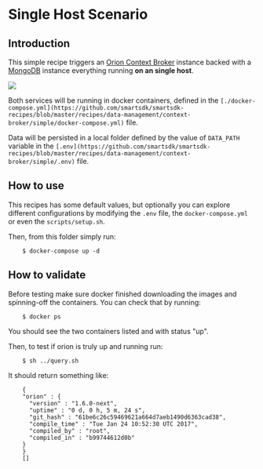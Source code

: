 # Single Host Scenario

## Introduction
This simple recipe triggers an [Orion Context Broker](https://github.com/telefonicaid/fiware-orion/blob/master/README.md)
instance backed with a [MongoDB](https://docs.mongodb.com) instance everything
running **on an single host**.

<img src='http://g.gravizo.com/g?
    digraph G {
      compound=true;
      rankdir=LR;
      ranksep=1.2;
      [fontname="times-bold",shape=plaintext];
      graph [style="filled", nodesep=0.3];
      graph [fillcolor=aliceblue];
      Client [shape=record];
      subgraph cluster_localhost {
          label="localhost"
          graph [fillcolor=aliceblue]
          subgraph cluster_mongo_container {
              label="mongo container"
              graph [fillcolor=white] {
                  node "mongod";
              }
              {
                  node [shape=tab];
                  "mongo_/data/db" [label="/data/db"];
              }
          }
          subgraph cluster_orion {
              label="orion container"
              {
                  node [shape=tab];
                  "orion_/scripts" [label="/scripts"];
              }
              graph [fillcolor=white] {
                  node "orion";
              }
          }
          subgraph cluster_hostvolumes {
              [fillcolor=white];
              label="local filesystem"
              node [shape=tab];
              "host_DATA_PATH" [label="\$DATA_PATH"];
              "host_./scripts" [label="./scripts"];
          }
      }
      "Client" -> "orion" [label="1026", lhead=cluster_orion];
      "orion" -> "mongod";
      "mongo_/data/db" -> "host_DATA_PATH";
      "orion_/scripts" -> "host_./scripts";
    }
'>

Both services will be running in docker containers, defined in the 
`[./docker-compose.yml](https://github.com/smartsdk/smartsdk-recipes/blob/master/recipes/data-management/context-broker/simple/docker-compose.yml)`
file.

Data will be persisted in a local folder defined by the value of `DATA_PATH`
variable in the
`[.env](https://github.com/smartsdk/smartsdk-recipes/blob/master/recipes/data-management/context-broker/simple/.env)`
file.

## How to use

This recipes has some default values, but optionally you can explore different
configurations by modifying the `.env` file, the `docker-compose.yml` or even
the `scripts/setup.sh`.

Then, from this folder simply run:

```
    $ docker-compose up -d
```

## How to validate

Before testing make sure docker finished downloading the images and spinning-off
the containers. You can check that by running:

```
    $ docker ps
```

You should see the two containers listed and with status "up".

Then, to test if orion is truly up and running run:

```
    $ sh ../query.sh
```

It should return something like:

```
    {
    "orion" : {
      "version" : "1.6.0-next",
      "uptime" : "0 d, 0 h, 5 m, 24 s",
      "git_hash" : "61be6c26c59469621a664d7aeb1490d6363cad38",
      "compile_time" : "Tue Jan 24 10:52:30 UTC 2017",
      "compiled_by" : "root",
      "compiled_in" : "b99744612d0b"
    }
    }
    []
```
